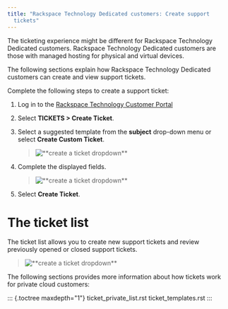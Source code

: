 ```yaml
---
title: "Rackspace Technology Dedicated customers: Create support
  tickets"
---
```


The ticketing experience might be different for Rackspace Technology
Dedicated customers. Rackspace Technology Dedicated customers are those
with managed hosting for physical and virtual devices.

The following sections explain how Rackspace Technology Dedicated
customers can create and view support tickets.

Complete the following steps to create a support ticket:

1.  Log in to the [Rackspace Technology Customer
    Portal](https://login.rackspace.com)

2.  Select **TICKETS \> Create Ticket**.

3.  Select a suggested template from the **subject** drop-down menu or
    select **Create Custom Ticket**.

    > ![\*\*create a ticket dropdown\*\*](/_images/create_dedicated_ticket.png)

4.  Complete the displayed fields.

    > ![\*\*create a ticket dropdown\*\*](/_images/dedicated_ticket_2.png)

5.  Select **Create Ticket**.

# The ticket list

The ticket list allows you to create new support tickets and review
previously opened or closed support tickets.

> ![\*\*create a ticket dropdown\*\*](/_images/private_cloud_list.png)

The following sections provides more information about how tickets work
for private cloud customers:

::: {.toctree maxdepth="1"}
ticket_private_list.rst ticket_templates.rst
:::
